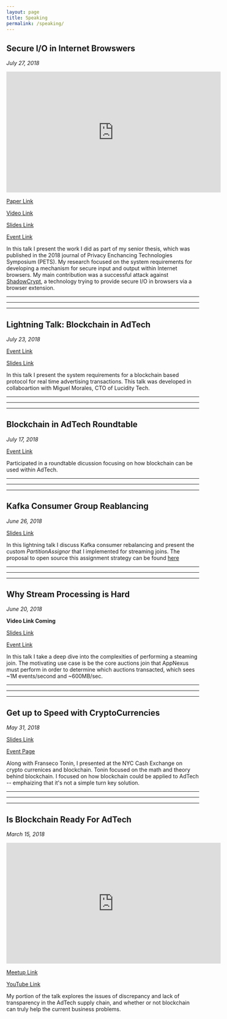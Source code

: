 ```yaml
---
layout: page
title: Speaking
permalink: /speaking/
---
```


## Secure I/O in Internet Browswers
_July 27, 2018_

<iframe width="560" height="315" src="https://www.youtube.com/embed/taHoNps2Yu4?start=1740" frameborder="0" allow="autoplay; encrypted-media" allowfullscreen></iframe>

[Paper Link](https://petsymposium.org/2018/files/papers/issue2/popets-2018-0012.pdf)

[Video Link](https://youtu.be/taHoNps2Yu4?t=29m)

[Slides Link](https://docs.google.com/presentation/d/1hgtua26Cdlo5BzMq3i-0K9LQjVLZOPPYGL1fHclCyTQ/edit?usp=sharing)

[Event Link](https://petsymposium.org/2018/index.php)


In this talk I present the work I did as part of my senior thesis, which was published in the 2018 journal of Privacy Enchancing Technologies Symposium (PETS).
My research focused on the system requirements for developing a mechanism for secure input and output within Internet browsers.
My main contribution was a successful attack against [ShadowCrypt](http://devd.me/papers/shadowcrypt-ccs14.pdf), a technology trying to provide secure I/O in browsers via a browser extension.

---
---
---




## Lightning Talk: Blockchain in AdTech
_July 23, 2018_

[Event Link](https://petsymposium.org/2018/workshop.php)

[Slides Link](https://docs.google.com/presentation/d/1-NwX131OLX4m44EPwF6qASr2EFgCjD3x6riOVjDsYs0/edit?usp=sharing)

In this talk I present the system requirements for a blockchain based protocol for real time advertising transactions.
This talk was developed in collaboartion with Miguel Morales, CTO of Lucidity Tech.

---
---
---

## Blockchain in AdTech Roundtable
_July 17, 2018_

[Event Link](https://www.eventbrite.com/e/blockchain-advertising-roundtable-tickets-46841228375)

Participated in a roundtable dicussion focusing on how blockchain can be used within AdTech.

---
---
---

## Kafka Consumer Group Reablancing
_June 26, 2018_

[Slides Link](https://docs.google.com/presentation/d/1qe-S3P--vSaHXDP6nGhKqPpspcoF1-7dMe5w0cK47_A/edit?usp=sharing)


In this lightning talk I discuss Kafka consumer rebalancing and present the custom _PartitionAssignor_ that I implemented for streaming joins.
The proposal to open source this assignment strategy can be found [here](https://cwiki.apache.org/confluence/display/KAFKA/KIP-315%3A+Stream+Join+Sticky+Assignor)

---
---
---

## Why Stream Processing is Hard
_June 20, 2018_

__Video Link Coming__

[Slides Link](https://docs.google.com/presentation/d/1v_3tCqZP_-gqlv7hp-89Y0mVkBWHtjPJuplmwbf43ds/edit?usp=sharing)

[Event Link](https://developerweekny2018.sched.com/event/1df92c8b22c8c022b16d8943d4f67a8c?iframe=no)

In this talk I take a deep dive into the complexities of performing a steaming join.
The motivating use case is be the core auctions join that AppNexus must perform in order to determine which auctions transacted, which sees ~1M events/second and ~600MB/sec.

---
---
---
## Get up to Speed with CryptoCurrencies
_May 31, 2018_

[Slides Link](https://docs.google.com/presentation/d/1GE8pK8KjLXEBf2F8oVk6lbStbQofcatl7wVFVDXNWrM/edit?usp=sharing)

[Event Page](https://www.tmany.org/mpage/nyce0)

Along with Franseco Tonin, I presented at the NYC Cash Exchange on crypto currenices and blockchain.
Tonin focused on the math and theory behind blockchain.
I focused on how blockchain could be applied to AdTech -- emphaizing that it's not a simple turn key solution.

---
---
---
## Is Blockchain Ready For AdTech
_March 15, 2018_

<iframe width="560" height="315" src="https://www.youtube.com/embed/mGBcOz2Sp9Q?rel=0" frameborder="0" allow="autoplay; encrypted-media" allowfullscreen></iframe>

[Meetup Link](https://www.meetup.com/TechTalks-AppNexus-NYC/events/248235584/)

[YouTube Link](https://www.youtube.com/watch?v=mGBcOz2Sp9Q)

My portion of the talk explores the issues of discrepancy and lack of transparency in the AdTech supply chain, and whether or not blockchain can truly help the current business problems.


